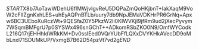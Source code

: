 $START$X8b7AoTawWDehU6fIMWjvIgvReU5DQPaZmQoHKjbnT+IakXaqM9VoW2cFIIZgnKxhLES+uhEyAQPnBTLb/uury7db9NpJEMaVDKHrPR6GrNq+Apxw6BC3UEboXuRczWt+9QESfaZ0Y5PkzW2li0KIWVKjI9jfRm9ud2jXecPyvym7WSqmBMFgrU7p0SYSWx496snGChT++ADkomRSbZKO0N9/OmfWYCodkL216Q17rjEHHhIdWRkKM+Dv0ssIEed0VQrYUbFfLQXxDVYKHkAVecDD9oMbLnxl71SDUMkUP/VxmgB7B62D54pzVt7vd2g$END$